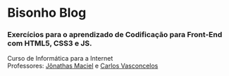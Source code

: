 # Bisonho Blog
### Exercícios para o aprendizado de Codificação para Front-End com HTML5, CSS3 e JS.

Curso de Informática para a Internet <br>
Professores: <a href ="https://github.com/Jonathasmaciel">Jônathas Maciel</a> e <a href ="https://github.com/carloswvas">Carlos Vasconcelos</a>
